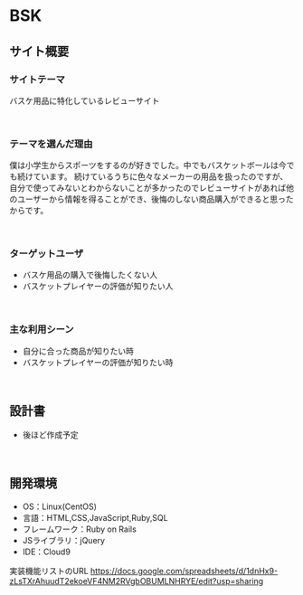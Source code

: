 # BSK

<!--​READMEを作成する際は、項目内の【補足説明】は削除して完成させてください。-->
## サイト概要　
### サイトテーマ
 バスケ用品に特化しているレビューサイト
<!-- - 〜なコミュニティサイトorレビューサイトorSNS　と１文で記載する --> 
​
### テーマを選んだ理由
僕は小学生からスポーツをするのが好きでした。中でもバスケットボールは今でも続けています。
続けているうちに色々なメーカーの用品を扱ったのですが、自分で使ってみないとわからないことが多かったのでレビューサイトがあれば他のユーザーから情報を得ることができ、後悔のしない商品購入ができると思ったからです。

 
<!-- - ですます調で記載しましょう。READMEファイルは企業様も見られます。 -->
<!-- - ３文以上記載しましょう。 -->

<!--　★テーマ理由を記載する際のポイント　-->
<!-- - 自分自身の背景の説明（このポートフォリオを作る前提を説明） -->
<!-- - 扱う題材が抱えている問題・課題の説明 -->
<!-- - ターゲットとするユーザーが持つであろう課題の説明（需要をアピールするため） -->
<!-- - 当問題を解決するために、このようなポートフォリオを制作してみようと考えました」という結び -->

<!-- ★記載例 -->
<!-- もともと料理が好きで、オリジナルレシピで料理を作ることが多いのですが、少しずつレシピが1パターンになってきており頭を悩ませていました。 -->
<!-- 身近に自分と同じように、料理を好んでする友人がいないため困っていた所、他の人がどのようなレシピで作っているのかを知れるサービスがあれば便利だと考えました。 -->
<!-- また料理好きな人だけでなく、日々料理を作る必要があるがレシピに困っている人の助けにもなると考え、このテーマにしました。 -->
​
### ターゲットユーザ

- バスケ用品の購入で後悔したくない人
- バスケットプレイヤーの評価が知りたい人
<!-- - 〜な人という記載方法で、2つ以上記載しましょう -->
<!-- - テーマ理由と矛盾のないターゲットを選出しましょう -->
<!-- - 実際にサービスを利用する立場であると想定しましょう  -->
​
### 主な利用シーン
- 自分に合った商品が知りたい時
- バスケットプレイヤーの評価が知りたい時
<!-- - 〜な時という記載方法で、2つ以上記載しましょう -->
​
## 設計書
- 後ほど作成予定
<!-- - テーマ提出時点では不要です。 -->
<!-- - 当項目には「後ほど作成予定」と記載しましょう。 -->
​
## 開発環境
- OS：Linux(CentOS)
- 言語：HTML,CSS,JavaScript,Ruby,SQL
- フレームワーク：Ruby on Rails
- JSライブラリ：jQuery
- IDE：Cloud9
​

実装機能リストのURL 
https://docs.google.com/spreadsheets/d/1dnHx9-zLsTXrAhuudT2ekoeVF4NM2RVgbOBUMLNHRYE/edit?usp=sharing